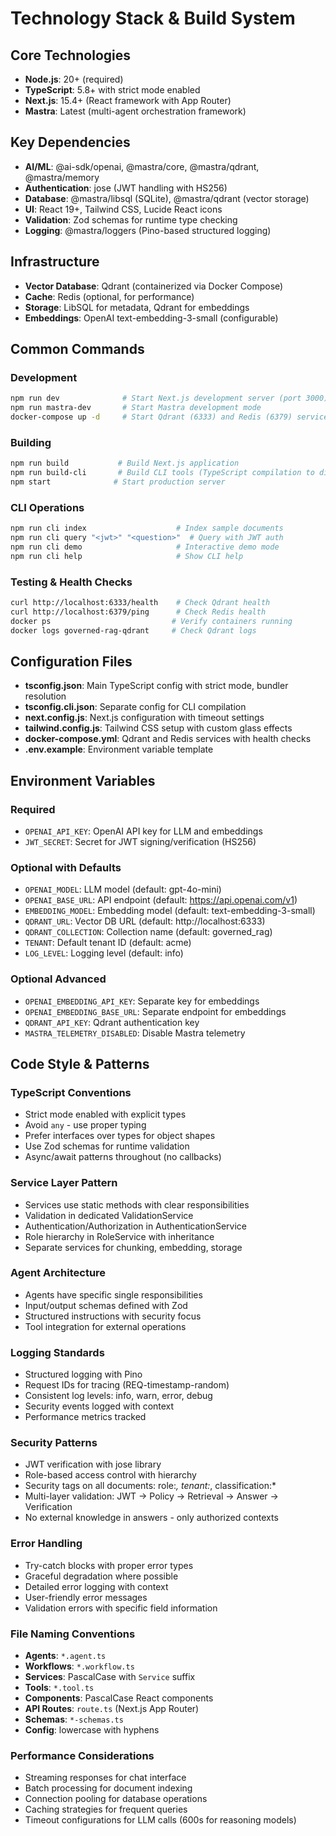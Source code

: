 # Technology Stack & Build System

## Core Technologies

- **Node.js**: 20+ (required)
- **TypeScript**: 5.8+ with strict mode enabled
- **Next.js**: 15.4+ (React framework with App Router)
- **Mastra**: Latest (multi-agent orchestration framework)

## Key Dependencies

- **AI/ML**: @ai-sdk/openai, @mastra/core, @mastra/qdrant, @mastra/memory
- **Authentication**: jose (JWT handling with HS256)
- **Database**: @mastra/libsql (SQLite), @mastra/qdrant (vector storage)
- **UI**: React 19+, Tailwind CSS, Lucide React icons
- **Validation**: Zod schemas for runtime type checking
- **Logging**: @mastra/loggers (Pino-based structured logging)

## Infrastructure

- **Vector Database**: Qdrant (containerized via Docker Compose)
- **Cache**: Redis (optional, for performance)
- **Storage**: LibSQL for metadata, Qdrant for embeddings
- **Embeddings**: OpenAI text-embedding-3-small (configurable)

## Common Commands

### Development

```bash
npm run dev              # Start Next.js development server (port 3000)
npm run mastra-dev       # Start Mastra development mode
docker-compose up -d     # Start Qdrant (6333) and Redis (6379) services
```

### Building

```bash
npm run build           # Build Next.js application
npm run build-cli       # Build CLI tools (TypeScript compilation to dist/)
npm start              # Start production server
```

### CLI Operations

```bash
npm run cli index                    # Index sample documents
npm run cli query "<jwt>" "<question>"  # Query with JWT auth
npm run cli demo                     # Interactive demo mode
npm run cli help                     # Show CLI help
```

### Testing & Health Checks

```bash
curl http://localhost:6333/health    # Check Qdrant health
curl http://localhost:6379/ping      # Check Redis health
docker ps                           # Verify containers running
docker logs governed-rag-qdrant     # Check Qdrant logs
```

## Configuration Files

- **tsconfig.json**: Main TypeScript config with strict mode, bundler resolution
- **tsconfig.cli.json**: Separate config for CLI compilation
- **next.config.js**: Next.js configuration with timeout settings
- **tailwind.config.js**: Tailwind CSS setup with custom glass effects
- **docker-compose.yml**: Qdrant and Redis services with health checks
- **.env.example**: Environment variable template

## Environment Variables

### Required

- `OPENAI_API_KEY`: OpenAI API key for LLM and embeddings
- `JWT_SECRET`: Secret for JWT signing/verification (HS256)

### Optional with Defaults

- `OPENAI_MODEL`: LLM model (default: gpt-4o-mini)
- `OPENAI_BASE_URL`: API endpoint (default: https://api.openai.com/v1)
- `EMBEDDING_MODEL`: Embedding model (default: text-embedding-3-small)
- `QDRANT_URL`: Vector DB URL (default: http://localhost:6333)
- `QDRANT_COLLECTION`: Collection name (default: governed_rag)
- `TENANT`: Default tenant ID (default: acme)
- `LOG_LEVEL`: Logging level (default: info)

### Optional Advanced

- `OPENAI_EMBEDDING_API_KEY`: Separate key for embeddings
- `OPENAI_EMBEDDING_BASE_URL`: Separate endpoint for embeddings
- `QDRANT_API_KEY`: Qdrant authentication key
- `MASTRA_TELEMETRY_DISABLED`: Disable Mastra telemetry

## Code Style & Patterns

### TypeScript Conventions

- Strict mode enabled with explicit types
- Avoid `any` - use proper typing
- Prefer interfaces over types for object shapes
- Use Zod schemas for runtime validation
- Async/await patterns throughout (no callbacks)

### Service Layer Pattern

- Services use static methods with clear responsibilities
- Validation in dedicated ValidationService
- Authentication/Authorization in AuthenticationService
- Role hierarchy in RoleService with inheritance
- Separate services for chunking, embedding, storage

### Agent Architecture

- Agents have specific single responsibilities
- Input/output schemas defined with Zod
- Structured instructions with security focus
- Tool integration for external operations

### Logging Standards

- Structured logging with Pino
- Request IDs for tracing (REQ-timestamp-random)
- Consistent log levels: info, warn, error, debug
- Security events logged with context
- Performance metrics tracked

### Security Patterns

- JWT verification with jose library
- Role-based access control with hierarchy
- Security tags on all documents: role:_, tenant:_, classification:\*
- Multi-layer validation: JWT → Policy → Retrieval → Answer → Verification
- No external knowledge in answers - only authorized contexts

### Error Handling

- Try-catch blocks with proper error types
- Graceful degradation where possible
- Detailed error logging with context
- User-friendly error messages
- Validation errors with specific field information

### File Naming Conventions

- **Agents**: `*.agent.ts`
- **Workflows**: `*.workflow.ts`
- **Services**: PascalCase with `Service` suffix
- **Tools**: `*.tool.ts`
- **Components**: PascalCase React components
- **API Routes**: `route.ts` (Next.js App Router)
- **Schemas**: `*-schemas.ts`
- **Config**: lowercase with hyphens

### Performance Considerations

- Streaming responses for chat interface
- Batch processing for document indexing
- Connection pooling for database operations
- Caching strategies for frequent queries
- Timeout configurations for LLM calls (600s for reasoning models)

